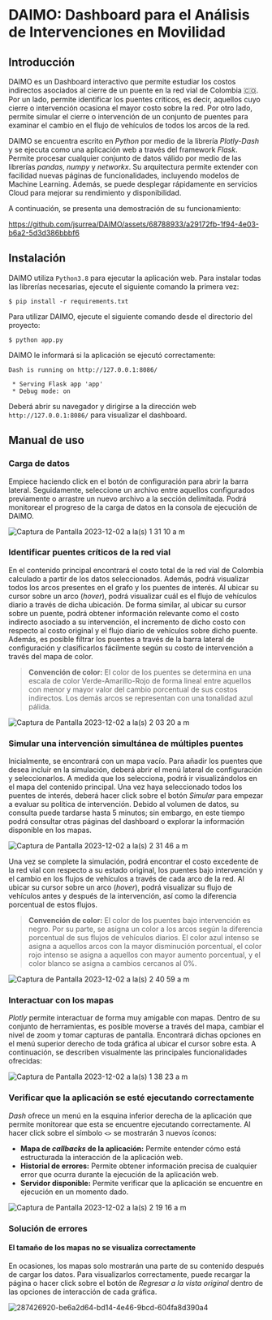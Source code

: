 # DAIMO: Dashboard para el Análisis de Intervenciones en Movilidad

## Introducción

DAIMO es un Dashboard interactivo que permite estudiar los costos indirectos asociados al cierre de un puente en la red vial de Colombia 🇨🇴. Por un lado, permite identificar los puentes críticos, es decir, aquellos cuyo cierre o intervención ocasiona el mayor costo sobre la red. Por otro lado, permite simular el cierre o intervención de un conjunto de puentes para examinar el cambio en el flujo de vehículos de todos los arcos de la red.

DAIMO se encuentra escrito en *Python* por medio de la librería *Plotly-Dash* y se ejecuta como una aplicación web a través del framework *Flask*. Permite procesar cualquier conjunto de datos válido por medio de las librerías *pandas*, *numpy* y *networkx*. Su arquitectura permite extender con facilidad nuevas páginas de funcionalidades, incluyendo modelos de Machine Learning. Además, se puede desplegar rápidamente en servicios Cloud para mejorar su rendimiento y disponibilidad.

A continuación, se presenta una demostración de su funcionamiento:

https://github.com/jsurrea/DAIMO/assets/68788933/a29172fb-1f94-4e03-b6a2-5d3d386bbbf6

## Instalación

DAIMO utiliza `Python3.8` para ejecutar la aplicación web. Para instalar todas las librerías necesarias, ejecute el siguiente comando la primera vez:

```shell
$ pip install -r requirements.txt
```

Para utilizar DAIMO, ejecute el siguiente comando desde el directorio del proyecto:

```shell
$ python app.py
```

DAIMO le informará si la aplicación se ejecutó correctamente:

```shell
Dash is running on http://127.0.0.1:8086/

 * Serving Flask app 'app'
 * Debug mode: on
```

Deberá abrir su navegador y dirigirse a la dirección web `http://127.0.0.1:8086/` para visualizar el dashboard.

## Manual de uso

### Carga de datos

Empiece haciendo click en el botón de configuración para abrir la barra lateral. Seguidamente, seleccione un archivo entre aquellos configurados previamente o arrastre un nuevo archivo a la sección delimitada. Podrá monitorear el progreso de la carga de datos en la consola de ejecución de DAIMO.

![Captura de Pantalla 2023-12-02 a la(s) 1 31 10 a m](https://github.com/jsurrea/DAIMO/assets/68788933/2d329814-c1ba-44fa-a64d-a92227f34f8a)

### Identificar puentes críticos de la red vial

En el contenido principal encontrará el costo total de la red vial de Colombia calculado a partir de los datos seleccionados. Además, podrá visualizar todos los arcos presentes en el grafo y los puentes de interés. Al ubicar su cursor sobre un arco (*hover*), podrá visualizar cuál es el flujo de vehículos diario a través de dicha ubicación. De forma similar, al ubicar su cursor sobre un puente, podrá obtener información relevante como el costo indirecto asociado a su intervención, el incremento de dicho costo con respecto al costo original y el flujo diario de vehículos sobre dicho puente. Además, es posible filtrar los puentes a través de la barra lateral de configuración y clasificarlos fácilmente según su costo de intervención a través del mapa de color.

> **Convención de color:** El color de los puentes se determina en una escala de color Verde-Amarillo-Rojo de forma lineal entre aquellos con menor y mayor valor del cambio porcentual de sus costos indirectos. Los demás arcos se representan con una tonalidad azul pálida.

![Captura de Pantalla 2023-12-02 a la(s) 2 03 20 a m](https://github.com/jsurrea/DAIMO/assets/68788933/3e78b47a-e6cd-4484-bfa0-dd053ec093e7)

### Simular una intervención simultánea de múltiples puentes

Inicialmente, se encontrará con un mapa vacío. Para añadir los puentes que desea incluir en la simulación, deberá abrir el menú lateral de configuración y seleccionarlos. A medida que los selecciona, podrá ir visualizándolos en el mapa del contenido principal. Una vez haya seleccionado todos los puentes de interés, deberá hacer click sobre el botón *Simular* para empezar a evaluar su política de intervención. Debido al volumen de datos, su consulta puede tardarse hasta 5 minutos; sin embargo, en este tiempo podrá consultar otras páginas del dashboard o explorar la información disponible en los mapas.

![Captura de Pantalla 2023-12-02 a la(s) 2 31 46 a m](https://github.com/jsurrea/DAIMO/assets/68788933/657df112-b0bd-40a9-b225-0f52175b0b1d)

Una vez se complete la simulación, podrá encontrar el costo excedente de la red vial con respecto a su estado original, los puentes bajo intervención y el cambio en los flujos de vehículos a través de cada arco de la red. Al ubicar su cursor sobre un arco (*hover*), podrá visualizar su flujo de vehículos antes y después de la intervención, así como la diferencia porcentual de estos flujos.

> **Convención de color:** El color de los puentes bajo intervención es negro. Por su parte, se asigna un color a los arcos según la diferencia porcentual de sus flujos de vehículos diarios. El color azul intenso se asigna a aquellos arcos con la mayor disminución porcentual, el color rojo intenso se asigna a aquellos con mayor aumento porcentual, y el color blanco se asigna a cambios cercanos al 0%.

![Captura de Pantalla 2023-12-02 a la(s) 2 40 59 a m](https://github.com/jsurrea/DAIMO/assets/68788933/5c35ab11-df2b-49fd-8cbe-6068ec9a2973)

### Interactuar con los mapas

*Plotly* permite interactuar de forma muy amigable con mapas. Dentro de su conjunto de herramientas, es posible moverse a través del mapa, cambiar el nivel de zoom y tomar capturas de pantalla. Encontrará dichas opciones en el menú superior derecho de toda gráfica al ubicar el cursor sobre esta. A continuación, se describen visualmente las principales funcionalidades ofrecidas:

![Captura de Pantalla 2023-12-02 a la(s) 1 38 23 a m](https://github.com/jsurrea/DAIMO/assets/68788933/a01103c3-7a38-443a-930b-d35be0881f67)

### Verificar que la aplicación se esté ejecutando correctamente

*Dash* ofrece un menú en la esquina inferior derecha de la aplicación que permite monitorear que esta se encuentre ejecutando correctamente. Al hacer click sobre el símbolo `<>` se mostrarán 3 nuevos íconos: 

- **Mapa de *callbacks* de la aplicación:** Permite entender cómo está estructurada la interacción de la aplicación web.
- **Historial de errores:** Permite obtener información precisa de cualquier error que ocurra durante la ejecución de la aplicación web.
- **Servidor disponible:** Permite verificar que la aplicación se encuentre en ejecución en un momento dado.

![Captura de Pantalla 2023-12-02 a la(s) 2 19 16 a m](https://github.com/jsurrea/DAIMO/assets/68788933/465d75ce-1e08-4ff5-9405-4a6ccaf30c5c)

### Solución de errores

#### El tamaño de los mapas no se visualiza correctamente

En ocasiones, los mapas solo mostrarán una parte de su contenido después de cargar los datos. Para visualizarlos correctamente, puede recargar la página o hacer click sobre el botón de *Regresar a la vista original* dentro de las opciones de interacción de cada gráfica.

![287426920-be6a2d64-bd14-4e46-9bcd-604fa8d390a4](https://github.com/jsurrea/DAIMO/assets/68788933/3b13141c-26c3-4ed2-9244-bd476e6006a9)
